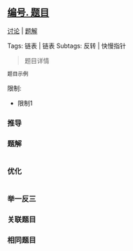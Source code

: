 ## [编号. 题目]()

[讨论](comments/) | [题解](solution/)

Tags: 链表 | 链表
Subtags: 反转 | 快慢指针

> 题目详情

```js
题目示例
```

限制:
- 限制1

### 推导

### 题解
```js
```

### 优化
```js
```

### 举一反三

### 关联题目
[](https://github.com/XyyF/elfin-algorithm/blob/master/problems/)

### 相同题目
[](https://leetcode-cn.com/problems/)